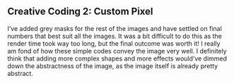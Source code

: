 ## Creative Coding 2: Custom Pixel

I’ve added grey masks for the rest of the images and have settled on final numbers that best suit all the images. It was a bit difficult to do this as the render time took way too long, but the final outcome was worth it! I really am fond of how these simple codes convey the image very well. I definitely think that adding more complex shapes and more effects would’ve dimmed down the abstractness of the image, as the image itself is already pretty abstract. 
